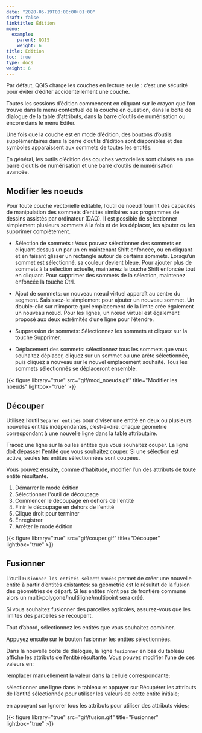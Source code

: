 ```yaml
---
date: "2020-05-19T00:00:00+01:00"
draft: false
linktitle: Édition
menu:
  example:
    parent: QGIS
    weight: 6
title: Édition
toc: true
type: docs
weight: 6
---
```


Par défaut, QGIS charge les couches en lecture seule : c’est une sécurité pour éviter d’éditer accidentellement une couche. 

Toutes les sessions d’édition commencent en cliquant sur le crayon que l’on trouve dans le menu contextuel de la couche en question, dans la boîte de dialogue de la table d’attributs, dans la barre d’outils de numérisation ou encore dans le menu Éditer.


Une fois que la couche est en mode d’édition, des boutons d’outils supplémentaires dans la barre d’outils d’édition sont disponibles et des symboles apparaissent aux sommets de toutes les entités.

En général, les outils d’édition des couches vectorielles sont divisés en une barre d’outils de numérisation et une barre d’outils de numérisation avancée.

## Modifier les noeuds

Pour toute couche vectorielle éditable, l’outil de noeud fournit des capacités de manipulation des sommets d’entités similaires aux programmes de dessins assistés par ordinateur (DAO). Il est possible de sélectionner simplement plusieurs sommets à la fois et de les déplacer, les ajouter ou les supprimer complètement.

* Sélection de sommets : Vous pouvez sélectionner des sommets en cliquant dessus un par un en maintenant Shift enfoncée, ou en cliquant et en faisant glisser un rectangle autour de certains sommets. Lorsqu’un sommet est sélectionné, sa couleur devient bleue. Pour ajouter plus de sommets à la sélection actuelle, maintenez la touche Shift enfoncée tout en cliquant. Pour supprimer des sommets de la sélection, maintenez enfoncée la touche Ctrl.


* Ajout de sommets: un nouveau nœud virtuel apparaît au centre du segment. Saisissez-le simplement pour ajouter un nouveau sommet. Un double-clic sur n’importe quel emplacement de la limite crée également un nouveau nœud. Pour les lignes, un nœud virtuel est également proposé aux deux extrémités d’une ligne pour l’étendre.



* Suppression de sommets: Sélectionnez les sommets et cliquez sur la touche Supprimer. 

* Déplacement des sommets: sélectionnez tous les sommets que vous souhaitez déplacer, cliquez sur un sommet ou une arête sélectionnée, puis cliquez à nouveau sur le nouvel emplacement souhaité. Tous les sommets sélectionnés se déplaceront ensemble. 



{{< figure library="true" src="gif/mod_noeuds.gif" title="Modifier les noeuds" lightbox="true" >}}

## Découper

Utilisez l’outil  `Séparer entités` pour diviser une entité en deux ou plusieurs nouvelles entités indépendantes, c’est-à-dire. chaque géométrie correspondant à une nouvelle ligne dans la table attributaire.


Tracez une ligne sur la ou les entités que vous souhaitez couper. La ligne doit dépasser l'entité que vous souhaitez couper. Si une sélection est active, seules les entités sélectionnées sont coupées.

Vous pouvez ensuite, comme d’habitude, modifier l’un des attributs de toute entité résultante.

1. Démarrer le mode édition
1. Sélectionner l'outil de découpage
1. Commencer le découpage en dehors de l'entité
1. Finir le découpage en dehors de l'entité
1. Clique droit pour terminer
1. Enregistrer
1. Arrêter le mode édition



{{< figure library="true" src="gif/couper.gif" title="Découper" lightbox="true" >}}

## Fusionner

L’outil `Fusionner les entités sélectionnées` permet de créer une nouvelle entité à partir d’entités existantes: sa géométrie est le résultat de la fusion des géométries de départ. Si les entités n’ont pas de frontière commune alors un multi-polygone/multiligne/multipoint sera créé.

Si vous souhaitez fusionner des parcelles agricoles, assurez-vous que les limites des parcelles se recoupent.

Tout d’abord, sélectionnez les entités que vous souhaitez combiner.

Appuyez ensuite sur le bouton fusionner les entités sélectionnées.

Dans la nouvelle boîte de dialogue, la ligne `fusionner` en bas du tableau affiche les attributs de l’entité résultante. Vous pouvez modifier l’une de ces valeurs en:

remplacer manuellement la valeur dans la cellule correspondante;

sélectionner une ligne dans le tableau et appuyer sur Récupérer les attributs de l’entité sélectionnée pour utiliser les valeurs de cette entité initiale;

en appuyant sur Ignorer tous les attributs pour utiliser des attributs vides;




{{< figure library="true" src="gif/fusion.gif" title="Fusionner" lightbox="true" >}}